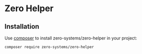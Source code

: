 Zero Helper
====

## Installation

Use [composer](http://getcomposer.org) to install zero-systems/zero-helper in your project:
```
composer require zero-systems/zero-helper
```
